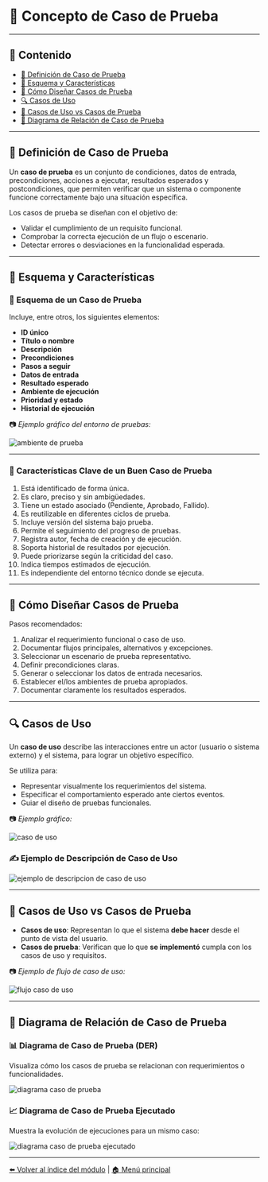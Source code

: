 # 🧪 Concepto de Caso de Prueba

---

## 📑 Contenido

- [📌 Definición de Caso de Prueba](#-definición-de-caso-de-prueba)
- [🧱 Esquema y Características](#-esquema-y-características)
- [🧠 Cómo Diseñar Casos de Prueba](#-cómo-diseñar-casos-de-prueba)
- [🔍 Casos de Uso](#-casos-de-uso)
- [🔄 Casos de Uso vs Casos de Prueba](#-casos-de-uso-vs-casos-de-prueba)
- [🧬 Diagrama de Relación de Caso de Prueba](#-diagrama-de-relación-de-caso-de-prueba)

---

## 📌 Definición de Caso de Prueba

Un **caso de prueba** es un conjunto de condiciones, datos de entrada, precondiciones, acciones a ejecutar, resultados esperados y postcondiciones, que permiten verificar que un sistema o componente funcione correctamente bajo una situación específica.

Los casos de prueba se diseñan con el objetivo de:

- Validar el cumplimiento de un requisito funcional.
- Comprobar la correcta ejecución de un flujo o escenario.
- Detectar errores o desviaciones en la funcionalidad esperada.

---

## 🧱 Esquema y Características

### 📐 Esquema de un Caso de Prueba

Incluye, entre otros, los siguientes elementos:

- **ID único**
- **Título o nombre**
- **Descripción**
- **Precondiciones**
- **Pasos a seguir**
- **Datos de entrada**
- **Resultado esperado**
- **Ambiente de ejecución**
- **Prioridad y estado**
- **Historial de ejecución**

📷 *Ejemplo gráfico del entorno de pruebas:*

![ambiente de prueba](imagenes/ambiente_prueba.png)

---

### 🧾 Características Clave de un Buen Caso de Prueba

1. Está identificado de forma única.
2. Es claro, preciso y sin ambigüedades.
3. Tiene un estado asociado (Pendiente, Aprobado, Fallido).
4. Es reutilizable en diferentes ciclos de prueba.
5. Incluye versión del sistema bajo prueba.
6. Permite el seguimiento del progreso de pruebas.
7. Registra autor, fecha de creación y de ejecución.
8. Soporta historial de resultados por ejecución.
9. Puede priorizarse según la criticidad del caso.
10. Indica tiempos estimados de ejecución.
11. Es independiente del entorno técnico donde se ejecuta.

---

## 🧠 Cómo Diseñar Casos de Prueba

Pasos recomendados:

1. Analizar el requerimiento funcional o caso de uso.
2. Documentar flujos principales, alternativos y excepciones.
3. Seleccionar un escenario de prueba representativo.
4. Definir precondiciones claras.
5. Generar o seleccionar los datos de entrada necesarios.
6. Establecer el/los ambientes de prueba apropiados.
7. Documentar claramente los resultados esperados.

---

## 🔍 Casos de Uso

Un **caso de uso** describe las interacciones entre un actor (usuario o sistema externo) y el sistema, para lograr un objetivo específico.

Se utiliza para:

- Representar visualmente los requerimientos del sistema.
- Especificar el comportamiento esperado ante ciertos eventos.
- Guiar el diseño de pruebas funcionales.

📷 *Ejemplo gráfico:*

![caso de uso](imagenes/caso_uso.jpg)

### ✍️ Ejemplo de Descripción de Caso de Uso

![ejemplo de descripcion de caso de uso](imagenes/ejemplo_descripcion_caso_uso.png)

---

## 🔄 Casos de Uso vs Casos de Prueba

- **Casos de uso**: Representan lo que el sistema **debe hacer** desde el punto de vista del usuario.
- **Casos de prueba**: Verifican que lo que **se implementó** cumpla con los casos de uso y requisitos.

📷 *Ejemplo de flujo de caso de uso:*

![flujo caso de uso](imagenes/flujo_caso_uso.png)

---

## 🧬 Diagrama de Relación de Caso de Prueba

### 📊 Diagrama de Caso de Prueba (DER)

Visualiza cómo los casos de prueba se relacionan con requerimientos o funcionalidades.

![diagrama caso de prueba](imagenes/diagrama_caso_prueba.png)

### 📈 Diagrama de Caso de Prueba Ejecutado

Muestra la evolución de ejecuciones para un mismo caso:

![diagrama caso de prueba ejecutado](imagenes/diagrama_caso_prueba_ejecutado.png)

---

[⬅️ Volver al índice del módulo](../modulo2_Casos%20de%20prueba.md) | [🏠 Menú principal](../README.md)
